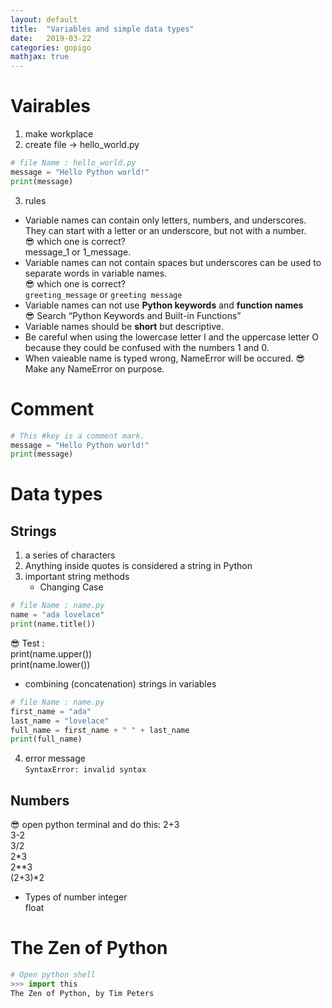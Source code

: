 ```yaml
---
layout: default
title:  "Variables and simple data types"
date:   2019-03-22 
categories: gopigo
mathjax: true
---
```


# Vairables  
1. make workplace  
2. create file -> hello_world.py  

```python  
# file Name : hello_world.py 
message = "Hello Python world!"  
print(message)  
```  
3. rules

 * Variable names can contain only letters, numbers, and underscores. They can start with a letter or an underscore, but not with a number.   
   😎 which one is correct?   
    message_1    or    1_message. 
 * Variable names can not contain spaces but underscores can be used to separate words in variable names.   
   😎 which one is correct?   
   `greeting_message`  or `greeting message`   
 * Variable names can not use **Python keywords** and **function names**   
   😎 Search “Python Keywords and Built-in Functions” 
 * Variable names should be **short** but descriptive. 
 * Be careful when using the lowercase letter l and the uppercase letter O because they could be confused with the numbers 1 and 0.
 * When vaieable name is typed wrong, NameError will be occured. 
   😎 Make any NameError on purpose.    
  

# Comment
```python  
# This #key is a comment mark. 
message = "Hello Python world!"  
print(message)  
```  


# Data types

## Strings   
1. a series of characters   
2. Anything inside quotes is considered a string in Python   
3. important string methods   
    * Changing Case  
```python  
# file Name : name.py   
name = "ada lovelace"  
print(name.title())  
```    

   😎  Test :   
   print(name.upper())  
   print(name.lower())  

   * combining (concatenation) strings in variables   

```python  
# file Name : name.py   
first_name = "ada"
last_name = "lovelace"
full_name = first_name + " " + last_name
print(full_name)
```    
4. error message   
`SyntaxError: invalid syntax `

## Numbers
😎  open python terminal and do this:
2+3  
3-2  
3/2  
2*3  
2**3  
(2+3)*2  

*  Types of number
    integer  
    float



# The Zen of Python  

```python
# Open python shell
>>> import this
The Zen of Python, by Tim Peters
```


